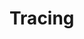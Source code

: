 # Tracing
<!-- ::: vinagent.mlflow.autolog 
    options:
      show_if_no_docstring: true
      show_root_heading: true
      show_root_full_path: false
      members:
        - ainvoke
        - invoke
        - stream
        - save_memory
        - register_tools -->
